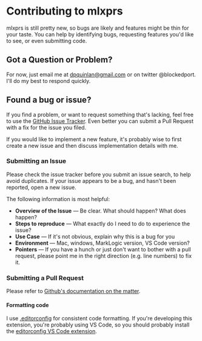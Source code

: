 # Contributing to mlxprs

mlxprs is still pretty new, so bugs are likely and features might be thin for your taste.
You can help by identifying bugs, requesting features you'd like to see, or even submitting code.
 
## Got a Question or Problem?

For now, just email me at dpquinlan@gmail.com or on twitter @blockedport. I'll do my best to respond quickly.

## Found a bug or issue?

If you find a problem, or want to request something that's lacking, feel free to use the [GitHub Issue Tracker](https://github.com/mikrovvelle/mlxprs/issues).
Even better you can submit a Pull Request with a fix for the issue you filed.

If you would like to implement a new feature, it's probably wise to first create a new issue and then discuss implementation details with me.

### Submitting an Issue

Please check the issue tracker before you submit an issue search, to help avoid duplicates. If your issue appears to be a bug, and hasn't been reported, open a new issue. 

The following information is most helpful:

* **Overview of the Issue** — Be clear. What should happen? What does happen?
* **Steps to reproduce** — What exactly do I need to do to experience the issue?
* **Use Case** — If it's not obvious, explain why this is a bug for you
* **Environment** — Mac, windows, MarkLogic version, VS Code version?
* **Pointers** — If you have a hunch or just don't want to bother with a pull request,
please point me in the right direction (e.g. line numbers) to fix it.

### Submitting a Pull Request

Please refer to [Github's documentation on the matter](https://help.github.com/articles/creating-a-pull-request/).

#### Formatting code

I use [.editorconfig](http://editorconfig.org) for consistent code formatting.
If you're developing this extension, you're probably using VS Code, so you should probably
install the [editorconfig VS Code extension](https://marketplace.visualstudio.com/items?itemName=EditorConfig.EditorConfig).


